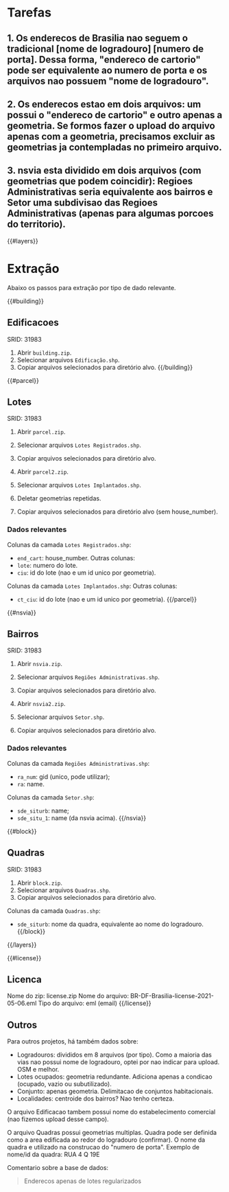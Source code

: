 # Tarefas

## 1. Os enderecos de Brasilia nao seguem o tradicional [nome de logradouro] [numero de porta]. Dessa forma, "endereco de cartorio" pode ser equivalente ao numero de porta e os arquivos nao possuem "nome de logradouro".

## 2. Os enderecos estao em dois arquivos: um possui o "endereco de cartorio" e outro apenas a geometria. Se formos fazer o upload do arquivo apenas com a geometria, precisamos excluir as geometrias ja contempladas no primeiro arquivo.

## 3. nsvia esta dividido em dois arquivos (com geometrias que podem coincidir): Regioes Administrativas seria equivalente aos bairros e Setor uma subdivisao das Regioes Administrativas (apenas para algumas porcoes do territorio).

{{#layers}}

# Extração
Abaixo os passos para extração por tipo de dado relevante.

{{#building}}
## Edificacoes
SRID: 31983
1. Abrir `building.zip`.
2. Selecionar arquivos `Edificação.shp`.
3. Copiar arquivos selecionados para diretório alvo.
{{/building}}

{{#parcel}}
## Lotes
SRID: 31983
1. Abrir `parcel.zip`.
2. Selecionar arquivos `Lotes Registrados.shp`.
3. Copiar arquivos selecionados para diretório alvo.

4. Abrir `parcel2.zip`.
5. Selecionar arquivos `Lotes Implantados.shp`.
6. Deletar geometrias repetidas.
7. Copiar arquivos selecionados para diretório alvo (sem house_number).

### Dados relevantes
Colunas da camada `Lotes Registrados.shp`:
* `end_cart`: house_number.
Outras colunas:
* `lote`: numero do lote.
* `ciu`: id do lote (nao e um id unico por geometria).

Colunas da camada `Lotes Implantados.shp`:
Outras colunas:
* `ct_ciu`: id do lote (nao e um id unico por geometria).
{{/parcel}}

{{#nsvia}}
## Bairros
SRID: 31983
1. Abrir `nsvia.zip`.
2. Selecionar arquivos `Regiões Administrativas.shp`.
3. Copiar arquivos selecionados para diretório alvo.

4. Abrir `nsvia2.zip`.
5. Selecionar arquivos `Setor.shp`.
6. Copiar arquivos selecionados para diretório alvo.

### Dados relevantes
Colunas da camada `Regiões Administrativas.shp`:
* `ra_num`: gid (unico, pode utilizar);
* `ra`: name.

Colunas da camada `Setor.shp`:
* `sde_siturb`: name;
* `sde_situ_1`: name (da nsvia acima).
{{/nsvia}}

{{#block}}
## Quadras
SRID: 31983
1. Abrir `block.zip`.
2. Selecionar arquivos `Quadras.shp`.
3. Copiar arquivos selecionados para diretório alvo.

Colunas da camada `Quadras.shp`:
* `sde_siturb`: nome da quadra, equivalente ao nome do logradouro.
{{/block}}

{{/layers}}

{{#license}}
## Licenca
Nome do zip: license.zip
Nome do arquivo: BR-DF-Brasilia-license-2021-05-06.eml
Tipo do arquivo: eml (email)
{{/license}}

## Outros
Para outros projetos, há também dados sobre:
* Logradouros: divididos em 8 arquivos (por tipo). Como a maioria das vias nao possui nome de logradouro, optei por nao indicar para upload. OSM e melhor.
* Lotes ocupados: geometria redundante. Adiciona apenas a condicao (ocupado, vazio ou subutilizado).
* Conjunto: apenas geometria. Delimitacao de conjuntos habitacionais.
* Localidades: centroide dos bairros? Nao tenho certeza.

O arquivo Edificacao tambem possui nome do estabelecimento comercial (nao fizemos upload desse campo).

O arquivo Quadras possui geometrias multiplas. Quadra pode ser definida como a area edificada ao redor do logradouro (confirmar). O nome da quadra e utilizado na construcao do "numero de porta". Exemplo de nome/id da quadra: RUA 4 Q 19E

Comentario sobre a base de dados:
> Enderecos apenas de lotes regularizados
